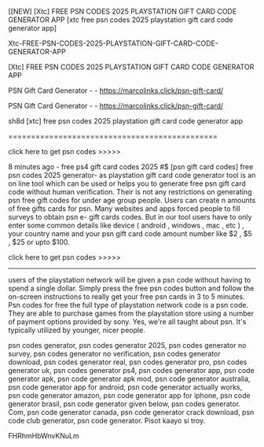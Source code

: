 [[NEW] [Xtc] FREE PSN CODES 2025 PLAYSTATION GIFT CARD CODE GENERATOR APP [xtc free psn codes 2025 playstation gift card code generator app]

Xtc-FREE-PSN-CODES-2025-PLAYSTATION-GIFT-CARD-CODE-GENERATOR-APP

[Xtc] FREE PSN CODES 2025 PLAYSTATION GIFT CARD CODE GENERATOR APP

PSN Gift Card Generator - - https://marcolinks.click/psn-gift-card/

PSN Gift Card Generator - - https://marcolinks.click/psn-gift-card/

sh8d [xtc] free psn codes 2025 playstation gift card code generator app

==============================================

 click here to get psn codes >>>>>

8 minutes ago - free ps4 gift card codes 2025 #$ [psn gift card codes] free psn codes 2025 generator- as playstation gift card code generator tool is an on line tool which can be used or helps you to generate free psn gift card code without human verification. Their is not any restrictions on generating psn free gift codes for under age group people. Users can create n amounts of free gifts cards for psn. Many websites and apps forced people to fill surveys to obtain psn e- gift cards codes. But in our tool users have to only enter some common details like  device ( android , windows , mac , etc ) , your country name and your psn gift card code amount number like  $2 , $5 , $25 or upto $100.

click here to get psn codes >>>>>

--------------------------------------------------------

users of the playstation network will be given a psn code without having to spend a single dollar. Simply press the free psn codes button and follow the on-screen instructions to really get your free psn cards in 3 to 5 minutes. Psn codes for free the full type of playstation network code is a psn code. They are able to purchase games from the playstation store using a number of payment options provided by sony. Yes, we're all taught about psn. It's typically utilized by younger, nicer people.

psn codes generator, psn codes generator 2025, psn codes generator no survey, psn codes generator no verification, psn codes generator download, psn codes generator real, psn codes generator pro, psn codes generator uk, psn codes generator ps4, psn codes generator app, psn code generator apk, psn code generator apk mod, psn code generator australia, psn code generator app for android, psn code generator actually works, psn code generator amazon, psn code generator app for iphone, psn code generator brasil, psn code generator given below, psn codes generator. Com, psn code generator canada, psn code generator crack download, psn code club generator, psn code generator. Pisot kaayo si troy.

FHRhmHbWnvKNuLm

